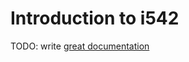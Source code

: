 # Introduction to i542

TODO: write [great documentation](http://jacobian.org/writing/what-to-write/)
